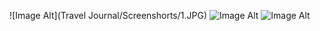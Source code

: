  ![Image Alt](Travel Journal/Screenshorts/1.JPG)
  ![Image Alt](image_url)
   ![Image Alt](image_url)
